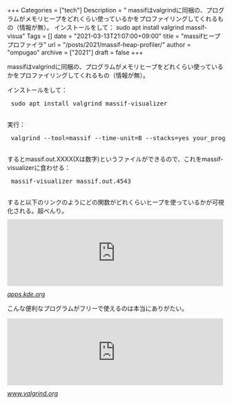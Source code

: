 +++
Categories = ["tech"]
Description = " massifはvalgrindに同梱の、プログラムがメモリヒープをどれくらい使っているかをプロファイリングしてくれるもの（情報が無）。  インストールをして：  sudo apt install valgrind massif-visua"
Tags = []
date = "2021-03-13T21:07:00+09:00"
title = "massifヒーププロファイラ"
url = "/posts/2021/massif-heap-profiler/"
author = "ompugao"
archive = ["2021"]
draft = false
+++

<body>
<p>massifはvalgrindに同梱の、プログラムがメモリヒープをどれくらい使っているかをプロファイリングしてくれるもの（情報が無）。</p>

<p>インストールをして：</p>

<pre class="code lang-sh" data-lang="sh" data-unlink> sudo apt install valgrind massif-visualizer
 </pre>


<p>実行：</p>

<pre class="code lang-sh" data-lang="sh" data-unlink> valgrind --tool=massif --time-unit=B --stacks=yes your_program program_args
 </pre>


<p>するとmassif.out.XXXX(Xは数字)というファイルができるので、これをmassif-visualizerに食わせる：</p>

<pre class="code lang-sh" data-lang="sh" data-unlink> massif-visualizer massif.out.4543
 </pre>


<p>すると以下のリンクのようにどの関数がどれくらいヒープを使っているかが可視化される。超べんり。
<iframe src="https://hatenablog-parts.com/embed?url=https%3A%2F%2Fapps.kde.org%2Fen%2Fmassif-visualizer" title="Massif-Visualizer" class="embed-card embed-webcard" scrolling="no" frameborder="0" style="display: block; width: 100%; height: 155px; max-width: 500px; margin: 10px 0px;"></iframe><cite class="hatena-citation"><a href="https://apps.kde.org/en/massif-visualizer">apps.kde.org</a></cite></p>

<p>こんな便利なプログラムがフリーで使えるのは本当にありがたい。</p>

<p><iframe src="https://hatenablog-parts.com/embed?url=https%3A%2F%2Fwww.valgrind.org%2Fdocs%2Fmanual%2Fms-manual.html" title="Valgrind" class="embed-card embed-webcard" scrolling="no" frameborder="0" style="display: block; width: 100%; height: 155px; max-width: 500px; margin: 10px 0px;"></iframe><cite class="hatena-citation"><a href="https://www.valgrind.org/docs/manual/ms-manual.html">www.valgrind.org</a></cite></p>
</body>
